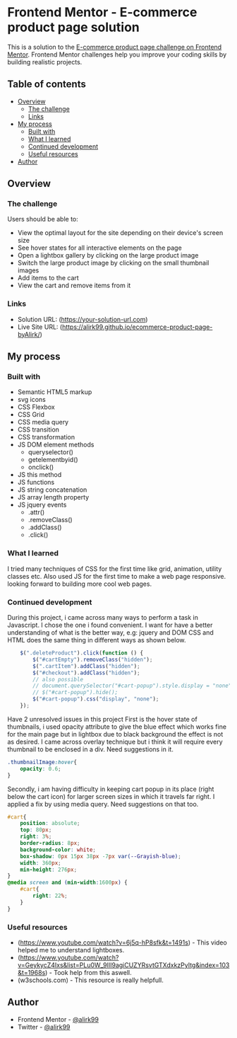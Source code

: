 # Frontend Mentor - E-commerce product page solution

This is a solution to the [E-commerce product page challenge on Frontend Mentor](https://www.frontendmentor.io/challenges/ecommerce-product-page-UPsZ9MJp6). Frontend Mentor challenges help you improve your coding skills by building realistic projects.

## Table of contents

- [Overview](#overview)
  - [The challenge](#the-challenge)
  - [Links](#links)
- [My process](#my-process)
  - [Built with](#built-with)
  - [What I learned](#what-i-learned)
  - [Continued development](#continued-development)
  - [Useful resources](#useful-resources)
- [Author](#author)

## Overview

### The challenge

Users should be able to:

- View the optimal layout for the site depending on their device's screen size
- See hover states for all interactive elements on the page
- Open a lightbox gallery by clicking on the large product image
- Switch the large product image by clicking on the small thumbnail images
- Add items to the cart
- View the cart and remove items from it

### Links

- Solution URL: (https://your-solution-url.com)
- Live Site URL: (https://alirk99.github.io/ecommerce-product-page-byAlirk/)

## My process

### Built with

- Semantic HTML5 markup
- svg icons
- CSS Flexbox
- CSS Grid
- CSS media query
- CSS transition
- CSS transformation
- JS DOM element methods
  - queryselector()
  - getelementbyid()
  - onclick()
- JS this method
- JS functions
- JS string concatenation 
- JS array length property
- JS jquery events
  - .attr()
  - .removeClass()
  - .addClass()
  - .click()

### What I learned

I tried many techniques of CSS for the first time like grid, animation, utility classes etc.
Also used JS for the first time to make a web page responsive. looking forward to building more cool web pages.

### Continued development

During this project, i came across many ways to perform a task in Javascript. I chose the one i found convenient. I want for have a better understanding of what is the better way, e.g: jquery and DOM CSS and HTML does the same thing in different ways as shown below.

```js
    $(".deleteProduct").click(function () {
        $("#cartEmpty").removeClass("hidden");
        $(".cartItem").addClass("hidden");
        $("#checkout").addClass("hidden");
        // also possible
        // document.querySelector("#cart-popup").style.display = "none";
        // $("#cart-popup").hide();
        $("#cart-popup").css("display", "none");
    });
```

Have 2 unresolved issues in this project
First is the hover state of thumbnails, i used opacity attribute to give the blue effect which works fine for the main page but in lightbox due to black background the effect is not as desired. 
I came across overlay technique but i think it will require every thumbnail to be enclosed in a div. Need suggestions in it.

```css
.thumbnailImage:hover{
    opacity: 0.6;
}
```

Secondly, i am having difficulty in keeping cart popup in its place (right below the cart icon) for larger screen sizes in which it travels far right. I applied a fix by using media query. Need suggestions on that too.

```css
#cart{
    position: absolute;
    top: 80px;
    right: 3%;
    border-radius: 8px;
    background-color: white;
    box-shadow: 0px 15px 38px -7px var(--Grayish-blue);
    width: 360px;
    min-height: 276px;
}
@media screen and (min-width:1600px) {
    #cart{
        right: 22%;
    }
}
```

### Useful resources

- (https://www.youtube.com/watch?v=6j5q-hP8sfk&t=1491s) - This video helped me to understand lightboxes.
- (https://www.youtube.com/watch?v=GeykycZ4Ixs&list=PLu0W_9lII9agiCUZYRsvtGTXdxkzPyItg&index=103&t=1968s) - Took help from this aswell.
- (w3schools.com) - This resource is really helpfull.


## Author

- Frontend Mentor - [@alirk99](https://www.frontendmentor.io/profile/alirk99)
- Twitter - [@alirk99](https://www.twitter.com/alirk99)

